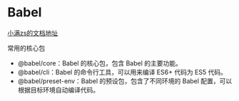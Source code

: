 # Babel
[小满zs的文档地址](https://message163.github.io/react-docs/tools/babel.html)

常用的核心包
- @babel/core：Babel 的核心包，包含 Babel 的主要功能。
- @babel/cli：Babel 的命令行工具，可以用来编译 ES6+ 代码为 ES5 代码。
- @babel/preset-env：Babel 的预设包，包含了不同环境的 Babel 配置，可以根据目标环境自动编译代码。